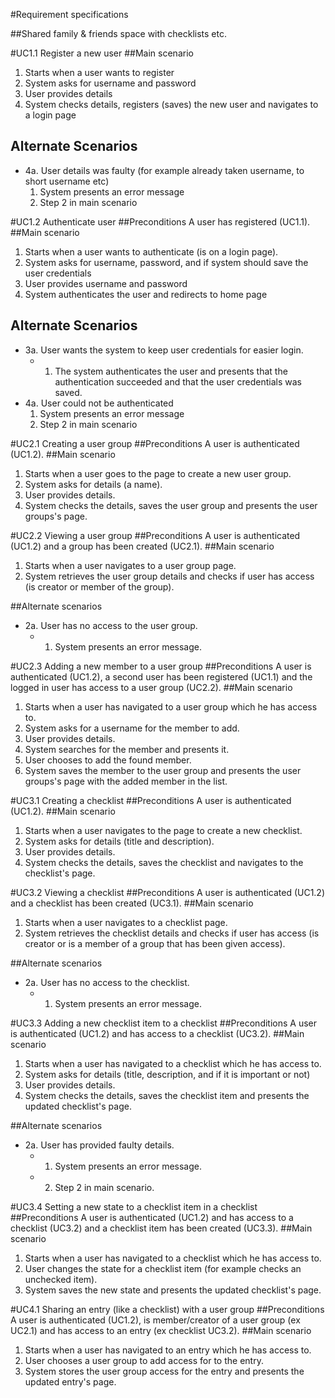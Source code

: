 #Requirement specifications

##Shared family & friends space with checklists etc.

#UC1.1 Register a new user
##Main scenario
 1. Starts when a user wants to register
 2. System asks for username and password
 3. User provides details
 4. System checks details, registers (saves) the new user and navigates to a login page

## Alternate Scenarios
 * 4a. User details was faulty (for example already taken username, to short username etc)
   1. System presents an error message
   2. Step 2 in main scenario

#UC1.2 Authenticate user
##Preconditions
A user has registered (UC1.1).
##Main scenario
 1. Starts when a user wants to authenticate (is on a login page).
 2. System asks for username, password, and if system should save the user credentials
 3. User provides username and password
 4. System authenticates the user and redirects to home page

## Alternate Scenarios
 * 3a. User wants the system to keep user credentials for easier login.
   * 1. The system authenticates the user and presents that the authentication succeeded and that the user credentials was saved.
 * 4a. User could not be authenticated
   1. System presents an error message
   2. Step 2 in main scenario

#UC2.1 Creating a user group
##Preconditions
A user is authenticated (UC1.2).
##Main scenario
 1. Starts when a user goes to the page to create a new user group.
 2. System asks for details (a name).
 3. User provides details.
 4. System checks the details, saves the user group and presents the user groups's page.

#UC2.2 Viewing a user group
##Preconditions
A user is authenticated (UC1.2) and a group has been created (UC2.1).
##Main scenario
 1. Starts when a user navigates to a user group page.
 2. System retrieves the user group details and checks if user has access (is creator or member of the group).

##Alternate scenarios
 * 2a. User has no access to the user group. 
   * 1. System presents an error message. 

#UC2.3 Adding a new member to a user group
##Preconditions
A user is authenticated (UC1.2), a second user has been registered (UC1.1) and the logged in user has access to a user group (UC2.2).
##Main scenario
 1. Starts when a user has navigated to a user group which he has access to.
 2. System asks for a username for the member to add.
 3. User provides details.
 4. System searches for the member and presents it.
 5. User chooses to add the found member.
 6. System saves the member to the user group and presents the user groups's page with the added member in the list.

#UC3.1 Creating a checklist
##Preconditions
A user is authenticated (UC1.2).
##Main scenario
 1. Starts when a user navigates to the page to create a new checklist.
 2. System asks for details (title and description).
 3. User provides details.
 4. System checks the details, saves the checklist and navigates to the checklist's page.

#UC3.2 Viewing a checklist
##Preconditions
A user is authenticated (UC1.2) and a checklist has been created (UC3.1).
##Main scenario
 1. Starts when a user navigates to a checklist page.
 2. System retrieves the checklist details and checks if user has access (is creator or is a member of a group that has been given access).

##Alternate scenarios
 * 2a. User has no access to the checklist. 
   * 1. System presents an error message. 

#UC3.3 Adding a new checklist item to a checklist
##Preconditions
A user is authenticated (UC1.2) and has access to a checklist (UC3.2).
##Main scenario
 1. Starts when a user has navigated to a checklist which he has access to.
 2. System asks for details (title, description, and if it is important or not)
 3. User provides details.
 4. System checks the details, saves the checklist item and presents the updated checklist's page.

##Alternate scenarios
 * 2a. User has provided faulty details.
   * 1. System presents an error message. 
   * 2. Step 2 in main scenario.

#UC3.4 Setting a new state to a checklist item in a checklist
##Preconditions
A user is authenticated (UC1.2) and has access to a checklist (UC3.2) and a checklist item has been created (UC3.3).
##Main scenario
 1. Starts when a user has navigated to a checklist which he has access to.
 2. User changes the state for a checklist item (for example checks an unchecked item). 
 3. System saves the new state and presents the updated checklist's page.

#UC4.1 Sharing an entry (like a checklist) with a user group
##Preconditions
A user is authenticated (UC1.2), is member/creator of a user group (ex UC2.1) and has access to an entry (ex checklist UC3.2).
##Main scenario
 1. Starts when a user has navigated to an entry which he has access to.
 2. User chooses a user group to add access for to the entry.
 3. System stores the user group access for the entry and presents the updated entry's page.
